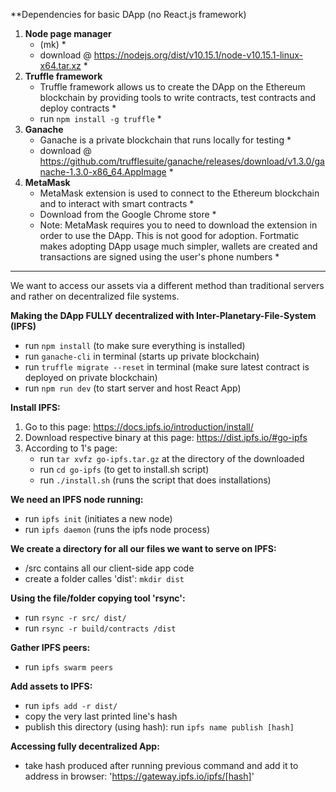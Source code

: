 **Dependencies for basic DApp (no React.js framework)
1. **Node page manager** 
	* (mk) *
	* download @ https://nodejs.org/dist/v10.15.1/node-v10.15.1-linux-x64.tar.xz *
2. **Truffle framework**
	* Truffle framework allows us to create the DApp on the Ethereum blockchain by providing tools to write contracts, test contracts and deploy contracts *
	* run `npm install -g truffle` *
3. **Ganache**
	* Ganache is a private blockchain that runs locally for testing *
	* download @ https://github.com/trufflesuite/ganache/releases/download/v1.3.0/ganache-1.3.0-x86_64.AppImage *
4. **MetaMask**
	* MetaMask extension is used to connect to the Ethereum blockchain and to interact with smart contracts *
	* Download from the Google Chrome store *
	* Note: MetaMask requires you to need to download the extension in order to use the DApp. This is not good for adoption. Fortmatic makes adopting DApp usage much simpler, wallets are created and transactions are signed using the user's phone numbers *
	
---------------------------------------------------------------------------------------------------------------------

We want to access our assets via a different method than traditional servers and rather on decentralized file systems.

**Making the DApp FULLY decentralized with Inter-Planetary-File-System (IPFS)**

* run `npm install` (to make sure everything is installed)
* run `ganache-cli` in terminal (starts up private blockchain)
* run `truffle migrate --reset` in terminal (make sure latest contract is deployed on private blockchain)
* run `npm run dev` (to start server and host React App)

**Install IPFS:**

1. Go to this page: https://docs.ipfs.io/introduction/install/
2. Download respective binary at this page: https://dist.ipfs.io/#go-ipfs
3. According to 1's page: 
	* run `tar xvfz go-ipfs.tar.gz` at the directory of the downloaded
	* run `cd go-ipfs` (to get to install.sh script)
	* run `./install.sh` (runs the script that does installations)

**We need an IPFS node running:**

* run `ipfs init` (initiates a new node)
* run `ipfs daemon` (runs the ipfs node process)

**We create a directory for all our files we want to serve on IPFS:**
* /src contains all our client-side app code
* create a folder calles 'dist': `mkdir dist`

**Using the file/folder copying tool 'rsync':**
* run `rsync -r src/ dist/`
* run `rsync -r build/contracts /dist`

**Gather IPFS peers:**
* run `ipfs swarm peers`

**Add assets to IPFS:**
* run `ipfs add -r dist/`
* copy the very last printed line's hash
* publish this directory (using hash): run `ipfs name publish [hash]`

**Accessing fully decentralized App:**
* take hash produced after running previous command and add it to address in browser: 'https://gateway.ipfs.io/ipfs/[hash]'
